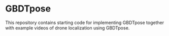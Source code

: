 # GBDTpose
This repository contains starting code for implementing GBDTpose together with example videos of drone localization using GBDTpose.
